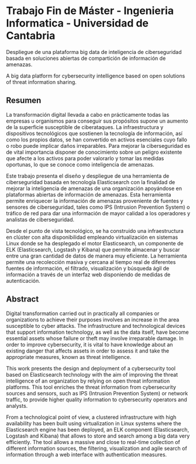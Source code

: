 # Trabajo Fin de Máster - Ingenieria Informatica - Universidad de Cantabria
Despliegue de una plataforma big data de
inteligencia de ciberseguridad basada en
soluciones abiertas de compartición de
información de amenazas.

A big data platform for cybersecurity
intelligence based on open solutions of threat
information sharing.
## Resumen

La transformación digital llevada a cabo en prácticamente todas las empresas u organismos para
conseguir sus propósitos supone un aumento de la superficie susceptible de ciberataques. La infraestructura y dispositivos tecnológicos que sostienen la tecnología de información, así como los propios
datos, se han convertido en activos esenciales cuyo fallo o robo puede implicar daños irreparables. Para
mejorar la ciberseguridad es de vital importancia disponer de conocimiento sobre un peligro existente
que afecte a los activos para poder valorarlo y tomar las medidas oportunas, lo que se conoce como
inteligencia de amenazas.

Este trabajo presenta el diseño y despliegue de una herramienta de ciberseguridad basada en tecnología Elasticsearch con la finalidad de mejorar la inteligencia de amenazas de una organización
apoyándose en plataformas abiertas de información de amenazas. Esta herramienta permite enriquecer la información de amenazas proveniente de fuentes y sensores de ciberseguridad, tales como IPS
(Intrusion Prevention System) o tráfico de red para dar una información de mayor calidad a los operadores y analistas de ciberseguridad.

Desde el punto de vista tecnológico, se ha construido una infraestructura en clúster con alta disponibilidad empleando virtualización en sistemas Linux donde se ha desplegado el motor Elasticsearch,
un componente de ELK (Elasticsearch, Logstash y Kibana) que permite almacenar y buscar entre una
gran cantidad de datos de manera muy eficiente. La herramienta permite una recolección masiva y
cercana al tiempo real de diferentes fuentes de información, el filtrado, visualización y búsqueda ágil
de información a través de un interfaz web disponiendo de medidas de autenticación.

## Abstract

Digital transformation carried out in practically all companies or organizations to achieve their
purposes involves an increase in the area susceptible to cyber attacks. The infrastructure and technological devices that support information technology, as well as the data itself, have become essential
assets whose failure or theft may involve irreparable damage. In order to improve cybersecurity, it is
vital to have knowledge about an existing danger that affects assets in order to assess it and take the
appropriate measures, known as threat intelligence.

This work presents the design and deployment of a cybersecurity tool based on Elasticsearch
technology with the aim of improving the threat intelligence of an organization by relying on open
threat information platforms. This tool enriches the threat information from cybersecurity sources
and sensors, such as IPS (Intrusion Prevention System) or network traffic, to provide higher quality
information to cybersecurity operators and analysts.

From a technological point of view, a clustered infrastructure with high availability has been built
using virtualization in Linux systems where the Elasticsearch engine has been deployed, an ELK component (Elasticsearch, Logstash and Kibana) that allows to store and search among a big data very
efficiently. The tool allows a massive and close to real-time collection of different information sources,
the filtering, visualization and agile search of information through a web interface with authentication
measures.
